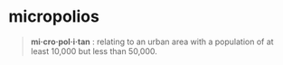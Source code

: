 # micropolios
> **mi·cro·pol·i·tan** : relating to an urban area with a population of at least 10,000 but less than 50,000.
